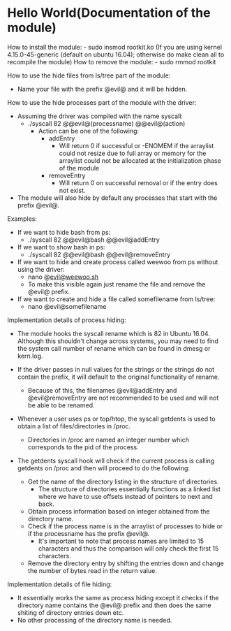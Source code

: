 # Hello World(Documentation of the module)

How to install the module:
    - sudo insmod rootkit.ko (If you are using kernel 4.15.0-45-generic (default on ubuntu 16.04); otherwise do make clean all to recompile the module)
How to remove the module:
    - sudo rmmod rootkit
    
How to use the hide files from ls/tree part of the module:
- Name your file with the prefix @evil@ and it will be hidden.

How to use the hide processes part of the module with the driver:

- Assuming the driver was compiled with the name syscall:
    - ./syscall 82 @@evil@(processname) @@evil@(action)
        - Action can be one of the following:
            - addEntry 
                - Will return 0 if successful or -ENOMEM if the arraylist could not resize due to full array or memory for the arraylist could not be allocated at the initialization phase of the module
            - removeEntry
                - Will return 0 on successful removal or if the entry does not exist.
- The module will also hide by default any processes that start with the prefix @evil@.

Examples:
- If we want to hide bash from ps:
    - ./syscall 82 @@evil@bash @@evil@addEntry
- If we want to show bash in ps:
    - ./syscall 82 @@evil@bash @@evil@removeEntry
- If we want to hide and create process called weewoo from ps without using the driver:
    - nano @evil@weewoo.sh
    - To make this visible again just rename the file and remove the @evil@ prefix.
- If we want to create and hide a file called somefilename from ls/tree:
    - nano @evil@somefilename
    
Implementation details of process hiding:
- The module hooks the syscall rename which is 82 in Ubuntu 16.04. Although this shouldn't change across systems, you may need to find the system call number of rename which can be found in dmesg or kern.log.   

- If the driver passes in null values for the strings or the strings do not contain the prefix, it will default to the original functionality of rename.
    - Because of this, the filenames @evil@addEntry and @evil@removeEntry are not recommended to be used and will not be able to be renamed.

- Whenever a user uses ps or top/htop, the syscall getdents is used to obtain a list of files/directories in /proc.
    - Directories in /proc are named an integer number which corresponds to the pid of the process. 

- The getdents syscall hook will check if the current process is calling getdents on /proc and then will proceed to do the following:
    - Get the name of the directory listing in the structure of directories.
        - The structure of directories essentially functions as a linked list where we have to use offsets instead of pointers to next and back.
    - Obtain process information based on integer obtained from the directory name.
    - Check if the process name is in the arraylist of processes to hide or if the processname has the prefix @evil@.
        - It's important to note that process names are limited to 15 characters and thus the comparison will only check the first 15 characters.
    - Remove the directory entry by shifting the entries down and change the number of bytes read in the return value.

Implementation details of file hiding:
- It essentially works the same as process hiding except it checks if the directory name contains the @evil@ prefix and then does the same shiting of directory entries down etc.
- No other processing of the directory name is needed.
